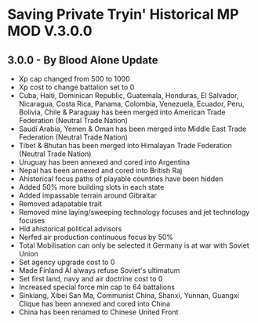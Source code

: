 # Saving Private Tryin' Historical MP MOD V.3.0.0

## 3.0.0 - By Blood Alone Update

- Xp cap changed from 500 to 1000
- Xp cost to change battalion set to 0
- Cuba, Haiti, Dominican Republic, Guatemala, Honduras, El Salvador, Nicaragua, Costa Rica, Panama, Colombia, Venezuela, Ecuador, Peru, Bolivia, Chile & Paraguay has been merged into American Trade Federation (Neutral Trade Nation)
- Saudi Arabia, Yemen & Oman has been merged into Middle East Trade Federation (Neutral Trade Nation)
- Tibet & Bhutan has been merged into Himalayan Trade Federation (Neutral Trade Nation)
- Uruguay has been annexed and cored into Argentina
- Nepal has been annexed and cored into British Raj
- Ahistorical focus paths of playable countries have been hidden
- Added 50% more building slots in each state
- Added impassable terrain around Gibraltar
- Removed adapatable trait
- Removed mine laying/sweeping technology focuses and jet technology focuses
- Hid ahistorical political advisors
- Nerfed air production continuous focus by 50%
- Total Mobilisation can only be selected it Germany is at war with Soviet Union
- Set agency upgrade cost to 0
- Made Finland AI always refuse Soviet's ultimatum
- Set first land, navy and air doctrine cost to 0
- Increased special force min cap to 64 battalions
- Sinkiang, Xibei San Ma, Communist China, Shanxi, Yunnan, Guangxi Clique has been annexed and cored into China
- China has been renamed to Chinese United Front